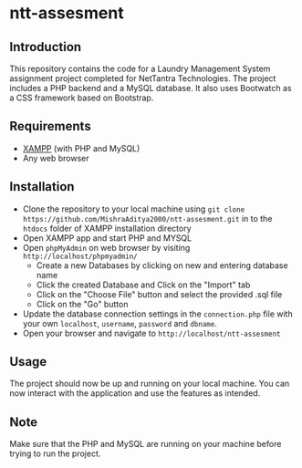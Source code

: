 # ntt-assesment

## Introduction

This repository contains the code for a Laundry Management System assignment project completed for NetTantra Technologies. The project includes a PHP backend and a MySQL database. It also uses Bootwatch as a CSS framework based on Bootstrap.

## Requirements

- [XAMPP](https://www.apachefriends.org/) (with PHP and MySQL)
- Any web browser

## Installation

- Clone the repository to your local machine using `git clone https://github.com/MishraAditya2000/ntt-assesment.git` in to the `htdocs` folder of XAMPP installation directory
- Open XAMPP app and start PHP and MYSQL
- Open `phpMyAdmin` on web browser by visiting `http://localhost/phpmyadmin/`
  - Create a new Databases by clicking on new and entering database name
  - Click the created Database and Click on the "Import" tab
  - Click on the "Choose File" button and select the provided .sql file
  - Click on the "Go" button
- Update the database connection settings in the `connection.php` file with your own `localhost`, `username`, `password` and `dbname`.
- Open your browser and navigate to `http://localhost/ntt-assesment`

## Usage

The project should now be up and running on your local machine. You can now interact with the application and use the features as intended.

## Note

Make sure that the PHP and MySQL are running on your machine before trying to run the project.
